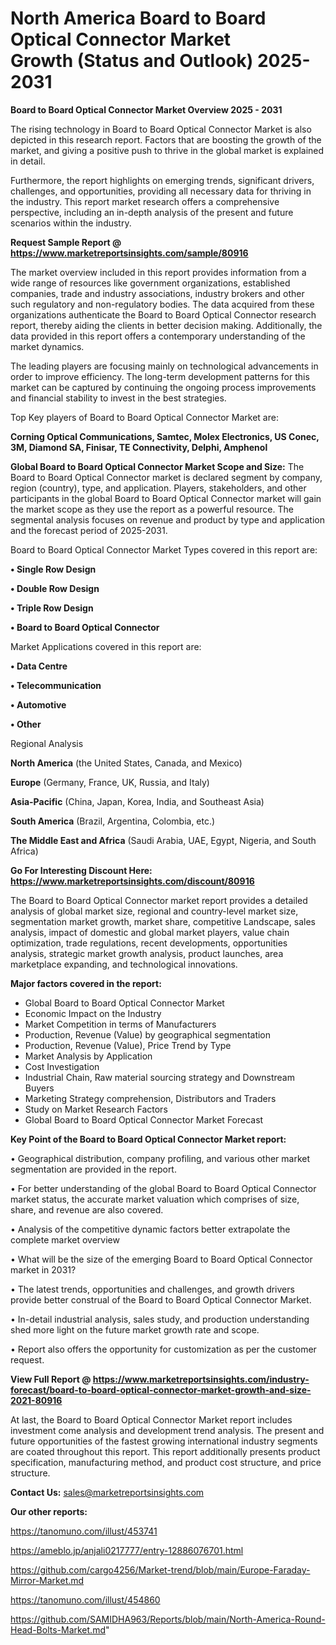 # North America Board to Board Optical Connector Market Growth (Status and Outlook) 2025-2031

<Strong> Board to Board Optical Connector Market Overview 2025 - 2031</strong>

The rising technology in Board to Board Optical Connector Market is also depicted in this research report. Factors that are boosting the growth of the market, and giving a positive push to thrive in the global market is explained in detail.

Furthermore, the report highlights on emerging trends, significant drivers, challenges, and opportunities, providing all necessary data for thriving in the industry. This report market research offers a comprehensive perspective, including an in-depth analysis of the present and future scenarios within the industry.

<strong>Request Sample Report @ <a href=https://www.marketreportsinsights.com/sample/80916>https://www.marketreportsinsights.com/sample/80916</a></strong>

The market overview included in this report provides information from a wide range of resources like government organizations, established companies, trade and industry associations, industry brokers and other such regulatory and non-regulatory bodies. The data acquired from these organizations authenticate the Board to Board Optical Connector research report, thereby aiding the clients in better decision making. Additionally, the data provided in this report offers a contemporary understanding of the market dynamics.

The leading players are focusing mainly on technological advancements in order to improve efficiency. The long-term development patterns for this market can be captured by continuing the ongoing process improvements and financial stability to invest in the best strategies.

Top Key players of Board to Board Optical Connector Market are:

<strong>Corning Optical Communications, Samtec, Molex Electronics, US Conec, 3M, Diamond SA, Finisar, TE Connectivity, Delphi, Amphenol</strong>

<strong><b>Global Board to Board Optical Connector Market Scope and Size:</b></strong>
The Board to Board Optical Connector market is declared segment by company, region (country), type, and application. Players, stakeholders, and other participants in the global Board to Board Optical Connector market will gain the market scope as they use the report as a powerful resource. The segmental analysis focuses on revenue and product by type and application and the forecast period of 2025-2031.

Board to Board Optical Connector Market Types covered in this report are:

<strong>• Single Row Design

• Double Row Design

• Triple Row Design

• Board to Board Optical Connector</strong>

Market Applications covered in this report are:

<strong>• Data Centre

• Telecommunication

• Automotive

• Other</strong> 

Regional Analysis

<strong>North America</strong> (the United States, Canada, and Mexico)

<strong>Europe</strong> (Germany, France, UK, Russia, and Italy)

<strong>Asia-Pacific</strong> (China, Japan, Korea, India, and Southeast Asia)

<strong>South America</strong> (Brazil, Argentina, Colombia, etc.)

<strong>The Middle East and Africa</strong> (Saudi Arabia, UAE, Egypt, Nigeria, and South Africa)

<strong>Go For Interesting Discount Here: <a href=https://www.marketreportsinsights.com/discount/80916>https://www.marketreportsinsights.com/discount/80916</a></strong>

The Board to Board Optical Connector market report provides a detailed analysis of global market size, regional and country-level market size, segmentation market growth, market share, competitive Landscape, sales analysis, impact of domestic and global market players, value chain optimization, trade regulations, recent developments, opportunities analysis, strategic market growth analysis, product launches, area marketplace expanding, and technological innovations.

<strong><b>Major factors covered in the report:</b></strong>
<ul>
  <li>Global Board to Board Optical Connector Market </li>
  <li>Economic Impact on the Industry</li>
  <li>Market Competition in terms of Manufacturers</li>
  <li>Production, Revenue (Value) by geographical segmentation</li>
  <li>Production, Revenue (Value), Price Trend by Type</li>
  <li>Market Analysis by Application</li>
  <li>Cost Investigation</li>
  <li>Industrial Chain, Raw material sourcing strategy and Downstream Buyers</li>
  <li>Marketing Strategy comprehension, Distributors and Traders</li>
  <li>Study on Market Research Factors</li>
  <li>Global Board to Board Optical Connector Market Forecast</li>
</ul>

<strong><b>Key Point of the Board to Board Optical Connector Market report:</b></strong>

• Geographical distribution, company profiling, and various other market segmentation are provided in the report.

• For better understanding of the global Board to Board Optical Connector market status, the accurate market valuation which comprises of size, share, and revenue are also covered.

• Analysis of the competitive dynamic factors better extrapolate the complete market overview

• What will be the size of the emerging Board to Board Optical Connector market in 2031?

• The latest trends, opportunities and challenges, and growth drivers provide better construal of the Board to Board Optical Connector Market.

• In-detail industrial analysis, sales study, and production understanding shed more light on the future market growth rate and scope.

• Report also offers the opportunity for customization as per the customer request.

<strong><b>View Full Report @ <a href=https://www.marketreportsinsights.com/industry-forecast/board-to-board-optical-connector-market-growth-and-size-2021-80916>https://www.marketreportsinsights.com/industry-forecast/board-to-board-optical-connector-market-growth-and-size-2021-80916</a></b></strong>


At last, the Board to Board Optical Connector Market report includes investment come analysis and development trend analysis. The present and future opportunities of the fastest growing international industry segments are coated throughout this report. This report additionally presents product specification, manufacturing method, and product cost structure, and price structure.

<strong>Contact Us:</strong>
sales@marketreportsinsights.com

<strong>Our other reports:</strong>

<a href=https://tanomuno.com/illust/453741>https://tanomuno.com/illust/453741</a>

<a href=https://ameblo.jp/anjali0217777/entry-12886076701.html>https://ameblo.jp/anjali0217777/entry-12886076701.html</a>

<a href=https://github.com/cargo4256/Market-trend/blob/main/Europe-Faraday-Mirror-Market.md>https://github.com/cargo4256/Market-trend/blob/main/Europe-Faraday-Mirror-Market.md</a>

<a href=https://tanomuno.com/illust/454860>https://tanomuno.com/illust/454860</a>

<a href=https://github.com/SAMIDHA963/Reports/blob/main/North-America-Round-Head-Bolts-Market.md>https://github.com/SAMIDHA963/Reports/blob/main/North-America-Round-Head-Bolts-Market.md</a>"
